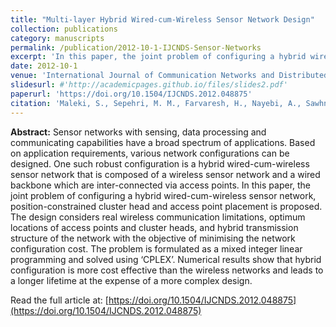 ```yaml
---
title: "Multi-layer Hybrid Wired-cum-Wireless Sensor Network Design"
collection: publications
category: manuscripts
permalink: /publication/2012-10-1-IJCNDS-Sensor-Networks
excerpt: 'In this paper, the joint problem of configuring a hybrid wired-cum-wireless sensor network, position-constrained cluster head and access point placement is proposed.'
date: 2012-10-1
venue: 'International Journal of Communication Networks and Distributed Systems'
slidesurl: #'http://academicpages.github.io/files/slides2.pdf'
paperurl: 'https://doi.org/10.1504/IJCNDS.2012.048875'
citation: 'Maleki, S., Sepehri, M. M., Farvaresh, H., Nayebi, A., Sawhney, R. (2012). &quot;Multi-layer Hybrid Wired-cum-Wireless Sensor Network Design&quot; <i>International Journal of Communication Networks and Distributed Systems</i>. 9(3-4), 286-310.'
---
```


**Abstract:** Sensor networks with sensing, data processing and communicating capabilities have a broad spectrum of applications. Based on application requirements, various network configurations can be designed. One such robust configuration is a hybrid wired-cum-wireless sensor network that is composed of a wireless sensor network and a wired backbone which are inter-connected via access points. In this paper, the joint problem of configuring a hybrid wired-cum-wireless sensor network, position-constrained cluster head and access point placement is proposed. The design considers real wireless communication limitations, optimum locations of access points and cluster heads, and hybrid transmission structure of the network with the objective of minimising the network configuration cost. The problem is formulated as a mixed integer linear programming and solved using ‘CPLEX’. Numerical results show that hybrid configuration is more cost effective than the wireless networks and leads to a longer lifetime at the expense of a more complex design.

Read the full article at: [https://doi.org/10.1504/IJCNDS.2012.048875](https://doi.org/10.1504/IJCNDS.2012.048875)
